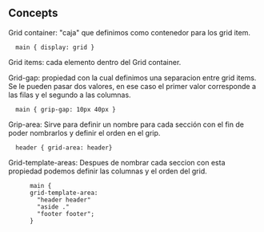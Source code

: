 ## Concepts

Grid container: "caja" que definimos como contenedor para los grid item.

  ```
    main { display: grid }
  ```

Grid items: cada elemento dentro del Grid container.

Grid-gap: propiedad con la cual definimos una separacion entre grid items. Se le pueden pasar dos valores, en ese caso el primer valor corresponde a las filas y el segundo a las columnas.

  ```
    main { grip-gap: 10px 40px }
  ```

Grip-area: Sirve para definir un nombre para cada sección con el fin de poder nombrarlos y definir el orden en el grip.

  ```
    header { grid-area: header}
  ```

Grid-template-areas: Despues de nombrar cada seccion con esta propiedad podemos definir las columnas y el orden del grid.

  ``` 
        main {
        grid-template-area:
          "header header"
          "aside ."
          "footer footer";
        }
  ```





